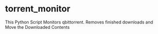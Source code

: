 # torrent_monitor
This Python Script Monitors qbittorrent. Removes finished downloads and Move the Downloaded Contents
